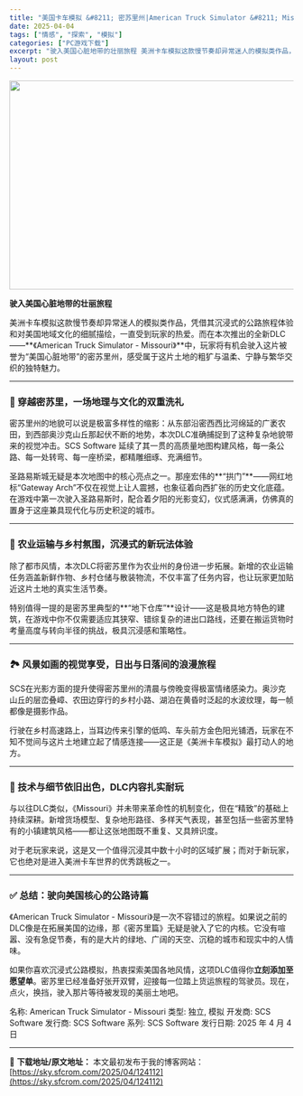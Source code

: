 ```yaml
---
title: "美国卡车模拟 &#8211; 密苏里州|American Truck Simulator &#8211; Missouri|简体中文|20.45G"
date: 2025-04-04
tags: ["情感", "探索", "模拟"]
categories: ["PC游戏下载"]
excerpt: "驶入美国心脏地带的壮丽旅程 美洲卡车模拟这款慢节奏却异常迷人的模拟类作品，凭借其沉浸式的公路旅程体验和对美国地域文化的细腻描绘，一直受到玩家的热爱。而在本次推出的全新DLC——**《American Truck Simulator - Missouri》**中，玩家将有机会驶入这片被誉为“美国心脏地&hellip;"
layout: post
---
```


<img class="aligncenter size-full wp-image-124113" src="https://sky.sfcrom.com/wp-content/uploads/2025/04/2025040408553521.webp" alt="" width="660" height="370" />

<strong>驶入美国心脏地带的壮丽旅程</strong>

美洲卡车模拟这款慢节奏却异常迷人的模拟类作品，凭借其沉浸式的公路旅程体验和对美国地域文化的细腻描绘，一直受到玩家的热爱。而在本次推出的全新DLC——**《American Truck Simulator - Missouri》**中，玩家将有机会驶入这片被誉为“美国心脏地带”的密苏里州，感受属于这片土地的粗犷与温柔、宁静与繁华交织的独特魅力。

<hr />

<h3>🚚 穿越密苏里，一场地理与文化的双重洗礼</h3>
密苏里州的地貌可以说是极富多样性的缩影：从东部沿密西西比河绵延的广袤农田，到西部奥沙克山丘那起伏不断的地势，本次DLC准确捕捉到了这种复杂地貌带来的视觉冲击。SCS Software 延续了其一贯的高质量地图构建风格，每一条公路、每一处转弯、每一座桥梁，都精雕细琢、充满细节。

圣路易斯城无疑是本次地图中的核心亮点之一。那座宏伟的**“拱门”**——网红地标“Gateway Arch”不仅在视觉上让人震撼，也象征着向西扩张的历史文化底蕴。在游戏中第一次驶入圣路易斯时，配合着夕阳的光影变幻，仪式感满满，仿佛真的置身于这座兼具现代化与历史积淀的城市。

<hr />

<h3>🌾 农业运输与乡村氛围，沉浸式的新玩法体验</h3>
除了都市风情，本次DLC将密苏里作为农业州的身份进一步拓展。新增的农业运输任务涵盖新鲜作物、乡村仓储与散装物流，不仅丰富了任务内容，也让玩家更加贴近这片土地的真实生活节奏。

特别值得一提的是密苏里典型的**“地下仓库”**设计——这是极具地方特色的建筑，在游戏中你不仅需要适应其狭窄、错综复杂的进出口路线，还要在搬运货物时考量高度与转向半径的挑战，极具沉浸感和策略性。

<hr />

<h3>🏞️ 风景如画的视觉享受，日出与日落间的浪漫旅程</h3>
SCS在光影方面的提升使得密苏里州的清晨与傍晚变得极富情绪感染力。奥沙克山丘的层峦叠嶂、农田边穿行的乡村小路、湖泊在黄昏时泛起的水波纹理，每一帧都像是摄影作品。

行驶在乡村高速路上，当耳边传来引擎的低鸣、车头前方金色阳光铺洒，玩家在不知不觉间与这片土地建立起了情感连接——这正是《美洲卡车模拟》最打动人的地方。

<hr />

<h3>🔧 技术与细节依旧出色，DLC内容扎实耐玩</h3>
与以往DLC类似，《Missouri》并未带来革命性的机制变化，但在“精致”的基础上持续深耕。新增货场模型、复杂地形路径、多样天气表现，甚至包括一些密苏里特有的小镇建筑风格——都让这张地图既不重复、又具辨识度。

对于老玩家来说，这是又一个值得沉浸其中数十小时的区域扩展；而对于新玩家，它也绝对是进入美洲卡车世界的优秀跳板之一。

<hr />

<h3>✅ 总结：驶向美国核心的公路诗篇</h3>
《American Truck Simulator - Missouri》是一次不容错过的旅程。如果说之前的DLC像是在拓展美国的边缘，那《密苏里篇》无疑是驶入了它的内核。它没有喧嚣、没有急促节奏，有的是大片的绿地、广阔的天空、沉稳的城市和现实中的人情味。

如果你喜欢沉浸式公路模拟，热衷探索美国各地风情，这项DLC值得你<strong>立刻添加至愿望单</strong>。密苏里已经准备好张开双臂，迎接每一位踏上货运旅程的驾驶员。现在，点火，换挡，驶入那片等待被发现的美丽土地吧。

名称: American Truck Simulator - Missouri
类型: 独立, 模拟
开发商: SCS Software
发行商: SCS Software
系列: SCS Software
发行日期: 2025 年 4 月 4 日

---
📖 **下载地址/原文地址：** 本文最初发布于我的博客网站：[https://sky.sfcrom.com/2025/04/124112](https://sky.sfcrom.com/2025/04/124112)
